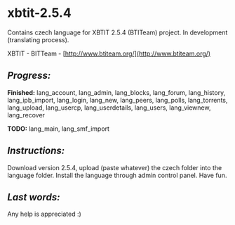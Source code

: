 # xbtit-2.5.4
Contains czech language for XBTIT 2.5.4 (BTITeam) project. In development (translating process).

XBTIT - BITTeam - [http://www.btiteam.org/](http://www.btiteam.org/)

## _Progress:_
**Finished:**
lang_account, lang_admin, lang_blocks, lang_forum, lang_history, lang_ipb_import, lang_login, lang_new, lang_peers, lang_polls, lang_torrents, lang_upload, lang_usercp, lang_userdetails, lang_users, lang_viewnew, lang_recover

**TODO:**
lang_main, lang_smf_import

## _Instructions:_ 
Download version 2.5.4, upload (paste whatever) the czech folder into the language folder. Install the language through admin control panel. Have fun.

## _Last words:_ 
Any help is appreciated :)
